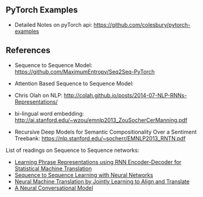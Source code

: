 ## PyTorch Examples
- Detailed Notes on pyTorch api: https://github.com/colesbury/pytorch-examples



## References
- Sequence to Sequence Model: https://github.com/MaximumEntropy/Seq2Seq-PyTorch
- Attention Based Sequence to Sequence Model: 

- Chris Olah on NLP: http://colah.github.io/posts/2014-07-NLP-RNNs-Representations/

- bi-lingual word embedding: http://ai.stanford.edu/~wzou/emnlp2013_ZouSocherCerManning.pdf
    
- Recursive Deep Models for Semantic Compositionality Over a Sentiment Treebank: https://nlp.stanford.edu/~socherr/EMNLP2013_RNTN.pdf

List of readings on Sequence to Sequence networks:

* [Learning Phrase Representations using RNN Encoder-Decoder for Statistical Machine Translation](http://arxiv.org/abs/1406.1078)
* [Sequence to Sequence Learning with Neural Networks](http://arxiv.org/abs/1409.3215)
* [Neural Machine Translation by Jointly Learning to Align and Translate](https://arxiv.org/abs/1409.0473)
* [A Neural Conversational Model](http://arxiv.org/abs/1506.05869)



